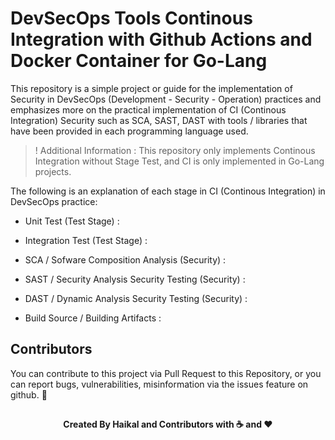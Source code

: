 # DevSecOps Tools Continous Integration with Github Actions and Docker Container for Go-Lang

This repository is a simple project or guide for the implementation of Security in DevSecOps (Development - Security - Operation) practices and emphasizes more on the practical implementation of CI (Continous Integration) Security such as SCA, SAST, DAST with tools / libraries that have been provided in each programming language used.

> ! Additional Information : This repository only implements Continous Integration without Stage Test, and CI is only implemented in Go-Lang projects.

The following is an explanation of each stage in CI (Continous Integration) in DevSecOps practice:

- Unit Test (Test Stage) :

- Integration Test (Test Stage) :

- SCA / Sofware Composition Analysis (Security) :

- SAST / Security Analysis Security Testing (Security) :

- DAST / Dynamic Analysis Security Testing (Security) :

- Build Source / Building Artifacts :

## Contributors

You can contribute to this project via Pull Request to this Repository, or you can report bugs, vulnerabilities, misinformation via the issues feature on github. 🐳

## <!-- Footer End Of The README Markdown -->

<p align="center"><b>Created By Haikal and Contributors with ☕️ and ❤️ </b></p>
